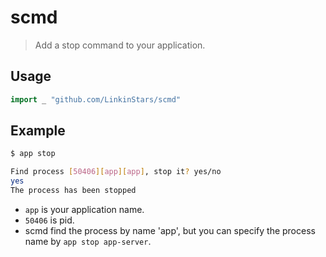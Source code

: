 # scmd
> Add a stop command to your application.

## Usage

```go
import _ "github.com/LinkinStars/scmd"
```

## Example

```bash
$ app stop

Find process [50406][app][app], stop it? yes/no
yes
The process has been stopped

```

- `app` is your application name.
- `50406` is pid.
- scmd find the process by name 'app', but you can specify the process name by `app stop app-server`.